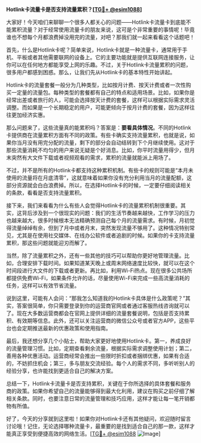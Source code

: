 **Hotlink卡流量卡是否支持流量累积？[[TG💪+ @esim1088](https://t.me/s/esim1088)]**

大家好！今天咱们来聊聊一个很多人都关心的问题——Hotlink卡流量卡到底能不能累积流量？对于经常使用流量卡的朋友来说，这可是个非常重要的事情呢！毕竟谁也不想每个月都浪费掉没用完的流量，对吧？那我们就一起来看看这个话题吧！

首先，什么是Hotlink卡呢？简单来说，Hotlink卡就是一种流量卡，通常用于手机、平板或者其他需要联网的设备上。它的主要功能就是提供互联网连接服务，让你可以在任何地方都能享受上网的乐趣。不过，关于Hotlink卡流量累积的问题，很多用户都感到困惑。那么，让我们先从Hotlink卡的基本特性开始讲起。

Hotlink卡的流量套餐一般分为几种类型，比如按月计费、按天计费或者一次性购买一定量的流量包。每种类型的套餐都有自己的特点和适用场景。比如，如果你是经常出差或者旅行的人，可能会选择按天计费的套餐，这样可以根据实际需求灵活调整。而如果是一个长期稳定的用户，可能更倾向于按月计费的套餐，因为这样往往更加经济实惠。

那么问题来了，这些流量真的能累积吗？答案是：**要看具体情况**。不同的Hotlink卡提供商在流量累积方面有不同的政策。有些卡确实支持流量累积，也就是说，如果你当月没有用完分配的流量，剩下的部分会自动结转到下个月继续使用。这对于那些流量消耗不均匀的用户来说无疑是个好消息。比如，你平时流量用得少，但月末突然有大文件下载或者视频观看的需求，累积的流量就能派上用场了。

不过，并不是所有的Hotlink卡都支持这种累积机制。有些卡的规则可能是“本月未使用的流量将在月底清零”，这就意味着如果你没有充分利用当月的流量配额，这部分资源就会白白浪费掉。所以，在选择Hotlink卡的时候，一定要仔细阅读相关的条款，看看是否支持流量累积。

接下来，我们来看看为什么有些人会觉得Hotlink卡的流量累积机制很重要。其实，这背后涉及到一个很现实的问题：我们的生活节奏越来越快，工作学习的压力也越来越大，很多时候根本无法精确预测自己每个月的流量需求。有时候，月初觉得流量绰绰有余，但到了月中或者月末，突然发现流量不够用了。这种情况特别常见，尤其是在使用社交媒体、在线办公软件或者追剧的时候。如果你的卡支持流量累积，那这些问题就能迎刃而解了。

当然，除了流量累积之外，还有一些其他的技巧可以帮助你更好地管理流量。比如，合理安排下载时间。如果知道某天晚上或周末网络速度比较快，就可以在这个时间段进行大文件的下载或者更新。再比如，利用Wi-Fi热点。现在很多公共场所都提供免费Wi-Fi，如果条件允许的话，尽量使用Wi-Fi来完成一些高流量消耗的任务，这样可以有效节省流量。

说到这里，可能有人会问：“那我怎么知道我的Hotlink卡具体是什么政策呢？”其实，答案很简单，你只需要登录到你的运营商官网或者通过客服热线咨询就可以了。现在大多数运营商都会在官网上提供详细的流量套餐说明，包括是否支持累积、有效期等信息。此外，还可以关注运营商的微信公众号或者官方APP，这些平台也会定期推送最新的优惠政策和使用指南。

最后，我还想分享几个小贴士，帮助大家更好地使用Hotlink卡。第一，养成良好的流量管理习惯。比如，定期查看剩余流量，根据实际需求调整使用计划；第二，善用各种优惠活动。运营商经常会推出一些限时折扣或者捆绑优惠，如果有合适的，不妨抓住机会；第三，多与朋友交流经验。每个人的需求不同，多听听别人的经验分享，也许能找到更适合自己的解决方案。

总结一下，Hotlink卡流量卡是否支持累积，关键在于你所选择的具体套餐和服务商的政策。如果你希望自己的流量能够得到最大化利用，建议在购买之前仔细了解相关条款。同时，也要注意日常的流量管理和技巧应用，这样才能让每一笔开销都物有所值。

好了，今天的分享就到这里啦！如果你对Hotlink卡还有其他疑问，欢迎随时留言讨论哦！记住，无论选择哪种流量卡，最重要的是找到适合自己的那一款，这样才能真正享受到便捷高效的网络生活。[[TG💪+ @esim1088](https://t.me/s/esim1088) ![Image](https://i.postimg.cc/4NQfJmqS/Snipaste-2025-05-13-00-14-12.png)]